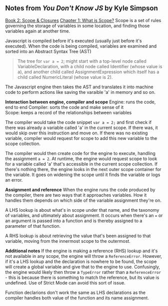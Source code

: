 ## Notes from *You Don't Know JS* by Kyle Simpson

[Book 2: Scope & Closures](https://github.com/getify/You-Dont-Know-JS/blob/master/scope%20&%20closures/README.md#you-dont-know-js-scope--closures)
[Chapter 1: What is Scope?](https://github.com/getify/You-Dont-Know-JS/blob/master/scope%20%26%20closures/ch1.md)
Scope is a set of rules governing the storage of variables in some location, and finding those variables again at another time.  

Javascript is compiled before it's executed (usually just before it's executed). When the code is being compiled, variables are examined and sorted into an Abstract Syntax Tree (AST)   
>The tree for `var a = 2`; might start with a top-level node called VariableDeclaration, with a child node called Identifier (whose value is a), and another child called AssignmentExpression which itself has a child called NumericLiteral (whose value is 2).  

The Javascript engine then takes the AST and translates it into machine code to perform actions like saving the varaible 'a' in memory and so on.  

**Interaction between engine, compiler and scope**
Engine: runs the code, end to end
Compiler: sorts the code and make sense of it  
Scope: keeps a record of the relationships between variables

The compiler would take the code snippet `var a = 2;` and first check if there was already a variable called 'a' in the current scope. If there was, it would skip over this instruction and move on. If there was no existing variable, compiler would request for scope to add this new variable to the scope collection.  

The compiler would then create code for the engine to execute, handling the assignment `a = 2`. At runtime, the engine would request scope to look for a variable called 'a' that's accessible in the current scope collection. If there's nothing there, the engine looks in the next outer scope container for the variable. It goes on widening the scope until it finds the variable or logs an error.

**Assignment and reference**
When the engine runs the code produced by the compiler, there are two ways that it approaches variables. How it handles them depends on which side of the variable assignment they're on.  

A LHS lookup is about what's in scope under that name, and the taxonomy of variables, and ultimately about assignment. It occurs when there's an `=` or an argument is passed into a function and is thereby assigned to a parameter of that function.  

A RHS lookup is about retrieving the value that's been assigned to that variable, moving from the innermost scope to the outermost.  

**Additional notes**
If the engine is making a reference (RHS) lookup and it's not available in any scope, the engine will throw a `ReferenceError`. However, if it's a LHS lookup and the declaration is nowhere to be found, the scope will create a global variable and give that to the engine to use. Confusingly, the engine would likely then throw a `TypeError` rather than a `ReferenceError` - this is because there is something to match the reference, but its value is undefined. Use of Strict Mode can avoid this sort of issue.  

Function declarions don't work the same as LHS declarations as the compiler handles both value of the function and its name assignment.  
